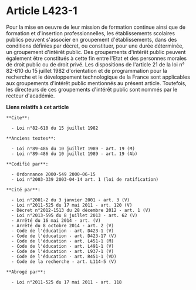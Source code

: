 # Article L423-1

Pour la mise en oeuvre de leur mission de formation continue ainsi que de formation et d'insertion professionnelles, les
établissements scolaires publics peuvent s'associer en groupement d'établissements, dans des conditions définies par décret,
ou constituer, pour une durée déterminée, un groupement d'intérêt public. Des groupements d'intérêt public peuvent également
être constitués à cette fin entre l'Etat et des personnes morales de droit public ou de droit privé. Les dispositions de
l'article 21 de la loi n° 82-610 du 15 juillet 1982 d'orientation et de programmation pour la recherche et le développement
technologique de la France sont applicables aux groupements d'intérêt public mentionnés au présent article. Toutefois, les
directeurs de ces groupements d'intérêt public sont nommés par le recteur d'académie.

**Liens relatifs à cet article**

	**Cite**:

	  - Loi n°82-610 du 15 juillet 1982

	**Anciens textes**:

	  - Loi n°89-486 du 10 juillet 1989 - art. 19 (M)
	  - Loi n°89-486 du 10 juillet 1989 - art. 19 (Ab)

	**Codifié par**:

	  - Ordonnance 2000-549 2000-06-15
	  - Loi n°2003-339 2003-04-14 art. 1 (loi de ratification)

	**Cité par**:

	  - Loi n°2001-2 du 3 janvier 2001 - art. 3 (V)
	  - Loi n°2011-525 du 17 mai 2011 - art. 120 (V)
	  - Décret n°2012-1513 du 28 décembre 2012 - art. 1 (V)
	  - Loi n°2013-595 du 8 juillet 2013 - art. 62 (V)
	  - Arrêté du 16 mai 2014 - art. (V)
	  - Arrêté du 8 octobre 2014 - art. 2 (V)
	  - Code de l'éducation - art. D423-1 (V)
	  - Code de l'éducation - art. D423-17 (V)
	  - Code de l'éducation - art. L451-1 (M)
	  - Code de l'éducation - art. L491-1 (V)
	  - Code de l'éducation - art. L937-1 (V)
	  - Code de l'éducation - art. R451-1 (VD)
	  - Code de la recherche - art. L114-5 (V)

	**Abrogé par**:

	  - Loi n°2011-525 du 17 mai 2011 - art. 118
